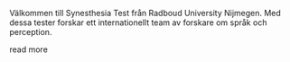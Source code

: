 Välkommen till Synesthesia Test från Radboud University Nijmegen. Med dessa tester forskar ett internationellt team av forskare om språk och perception.

<div class="readmore">read more</div>
